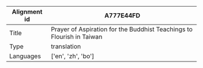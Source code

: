 |Alignment id | A777E44FD
| --- | --- 
|Title | Prayer of Aspiration for the Buddhist Teachings to Flourish in Taiwan 
|Type | translation
|Languages | ['en', 'zh', 'bo']